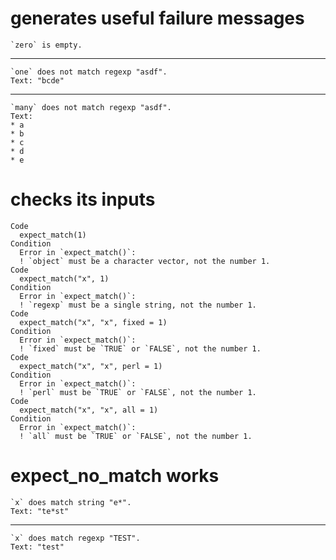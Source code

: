 # generates useful failure messages

    `zero` is empty.

---

    `one` does not match regexp "asdf".
    Text: "bcde"

---

    `many` does not match regexp "asdf".
    Text:
    * a
    * b
    * c
    * d
    * e

# checks its inputs

    Code
      expect_match(1)
    Condition
      Error in `expect_match()`:
      ! `object` must be a character vector, not the number 1.
    Code
      expect_match("x", 1)
    Condition
      Error in `expect_match()`:
      ! `regexp` must be a single string, not the number 1.
    Code
      expect_match("x", "x", fixed = 1)
    Condition
      Error in `expect_match()`:
      ! `fixed` must be `TRUE` or `FALSE`, not the number 1.
    Code
      expect_match("x", "x", perl = 1)
    Condition
      Error in `expect_match()`:
      ! `perl` must be `TRUE` or `FALSE`, not the number 1.
    Code
      expect_match("x", "x", all = 1)
    Condition
      Error in `expect_match()`:
      ! `all` must be `TRUE` or `FALSE`, not the number 1.

# expect_no_match works

    `x` does match string "e*".
    Text: "te*st"

---

    `x` does match regexp "TEST".
    Text: "test"

